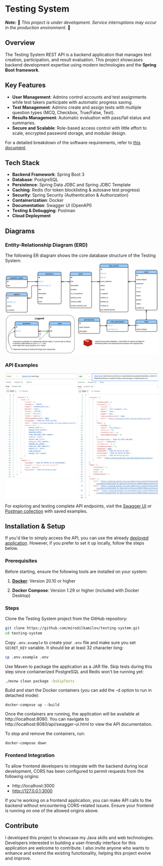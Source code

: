 # Testing System

**_Note:_** 🚧 _This project is under development. Service interruptions may occur in the production environment._ 🚧

## Overview

The Testing System REST API is a backend application that manages test creation, participation, and result evaluation.
This project showcases backend development expertise using modern technologies and the **Spring Boot framework**.

## Key Features

- **User Management**: Admins control accounts and test assignments while test takers participate with automatic
  progress saving.
- **Test Management**: Admins create and assign tests with multiple question types (MCQ, Checkbox, True/False, Text).
- **Results Management**: Automatic evaluation with pass/fail status and summaries.
- **Secure and Scalable**: Role-based access control with little effort to scale, encrypted password storage, and
  modular design.

For a detailed breakdown of the software requirements, refer to [this document](Software%20Requirements%20Document.pdf).

## Tech Stack

- **Backend Framework**: Spring Boot 3
- **Database**: PostgreSQL
- **Persistence**: Spring Data JDBC and Spring JDBC Template
- **Caching**: Redis (for token blocklisting & autosave test progress)
- **Security**: Spring Security (Authentication & Authorization)
- **Containerization**: Docker
- **Documentation**: Swagger UI (OpenAPI)
- **Testing & Debugging**: Postman
- **Cloud Deployment**

## Diagrams

### Entity-Relationship Diagram (ERD)

The following ER diagram shows the core database structure of the Testing System:
![ER Diagram](ER_Diagram.jpg)

### API Examples

![Example responses](example_responses.png)

For exploring and testing complete API endpoints, visit
the [Swagger UI](https://testing.mirodil.dev/api/swagger-ui.html)
or [Postman collection](https://www.postman.com/mirodil-dev/workspace/testing-system) with saved
examples.

## Installation & Setup

If you'd like to simply access the API, you can use the
already [deployed application](https://testing.mirodil.dev/api/swagger-ui.html). However, if you prefer to set it
up locally, follow the steps below.

### Prerequisites

Before starting, ensure the following tools are installed on your system:

1. [**Docker**](https://docs.docker.com/get-started/get-docker/): Version 20.10 or higher

2. **Docker Compose**: Version 1.29 or higher (included with Docker Desktop)

### Steps

Clone the Testing System project from the GitHub repository:

```bash
git clone https://github.com/mirodilkamilov/testing-system.git
cd testing-system
```

Copy `.env.example` to create your `.env` file and make sure you set `SECRET_KEY` variable. It should be at least 32
character long:

```bash
cp .env.example .env
```

Use Maven to package the application as a JAR file. Skip tests during this step since containerized PostgreSQL and Redis
won't be running yet:

```bash
./mvnw clean package -DskipTests
```

Build and start the Docker containers (you can add the -d option to run in detached mode):

```docker
docker-compose up --build
```

Once the containers are running, the application will be available at http://localhost:8080. You can navigate
to http://localhost:8080/api/swagger-ui.html to view the API documentation.

To stop and remove the containers, run:

```docker
docker-compose down
```

### Frontend Integration

To allow frontend developers to integrate with the backend during local development, CORS has been configured to permit
requests from the following origins:

- http://localhost:3000
- http://127.0.0.1:3000

If you're working on a frontend application, you can make API calls to the backend without encountering CORS-related
issues. Ensure your frontend is running on one of the allowed origins above.

## Contribute

I developed this project to showcase my Java skills and web technologies. Developers interested in building a
user-friendly interface for this application are welcome to contribute. I also invite anyone who wants to enhance and
extend the existing functionality, helping this project evolve and improve.

